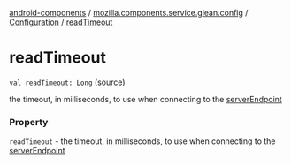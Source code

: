 [android-components](../../index.md) / [mozilla.components.service.glean.config](../index.md) / [Configuration](index.md) / [readTimeout](./read-timeout.md)

# readTimeout

`val readTimeout: `[`Long`](https://kotlinlang.org/api/latest/jvm/stdlib/kotlin/-long/index.html) [(source)](https://github.com/mozilla-mobile/android-components/blob/master/components/service/glean/src/main/java/mozilla/components/service/glean/config/Configuration.kt#L29)

the timeout, in milliseconds, to use when connecting to
    the [serverEndpoint](server-endpoint.md)

### Property

`readTimeout` - the timeout, in milliseconds, to use when connecting to
    the [serverEndpoint](server-endpoint.md)